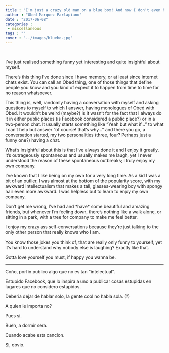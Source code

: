 ```yaml
---
title : "I'm just a crazy old man on a blue box! And now I don't even have the blue box!"
author : "Obed Marquez Parlapiano"
date : "2017-06-08"
categories : 
 - miscellaneous
tags : ""
cover : "../images/bluebo.jpg"
---
```


 

I’ve just realised something funny yet interesting and quite insightful about myself.

There’s this thing I’ve done since I have memory, or at least since internet chats exist. You can call an Obed thing, one of those things that define people you know and you kind of expect it to happen from time to time for no reason whatsoever.

This thing is, well, randomly having a conversation with myself and asking questions to myself to which I answer, having monologues of Obed with Obed. It wouldn’t be weird (maybe?) is it wasn’t for the fact that I always do it in either public places (is Facebook considered a public place?) or in a two-person chat. It usually starts something like “Yeah but what if…” to what I can’t help but answer “of course! that’s why…” and there you go, a conversation started, my two personalities (three, four? Perhaps just a funny one?) having a chat.

What’s insightful about this is that I’ve always done it and I enjoy it greatly, it’s outrageously spontaneous and usually makes me laugh, yet I never understood the reason of these spontaneous outbreaks; I truly enjoy my own company.

I’ve known that I like being on my own for a very long time. As a kid I was a bit of an outlier, I was almost at the bottom of the popularity score, with my awkward intellectualism that makes a tall, glasses-wearing boy with spongy hair even more awkward. I was helpless but to learn to enjoy my own company.

Don’t get me wrong, I’ve had and \*have\* some beautiful and amazing friends, but whenever I’m feeling down, there’s nothing like a walk alone, or sitting in a park, with a tree for company to make me feel better.

I enjoy my crazy ass self-conversations because they’re just talking to the only other person that really knows who I am.

You know those jokes you think of, that are really only funny to yourself, yet it’s hard to understand why nobody else is laughing? Exactly like that.

Gotta love yourself you must, if happy you wanna be.

* * *

Coño, porfin publico algo que no es tan "intelectual".

Estupido Facebook, que lo inspira a uno a publicar cosas estupidas en lugares que no considero estupidos.

Deberia dejar de hablar solo, la gente cool no habla sola. (?)

A quien le importa no?

Pues si.

Bueh, a dormir sera.

Cuando acabe esta cancion.

Si, obvio.
